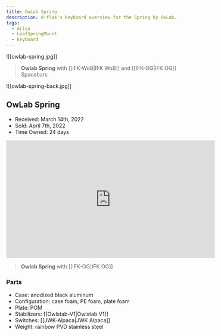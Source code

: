 ```yaml
---
title: OwLab Spring
description: d-floe's keyboard overview for the Spring by OwLab.
tags:
  - Arisu
  - LeafSpringMount
  - Keyboard
---
```


![[owlab-spring.jpg]]

> **Owlab Spring** with [[IFK-WoB|IFK WoB]] and [[IFK-OG|IFK OG]] Spacebars

![[owlab-spring-back.jpg]]

## OwLab Spring

- Received: March 14th, 2022
- Sold: April 7th, 2022
- Time Owned: 24 days

<iframe width="560" height="315" src="https://www.youtube-nocookie.com/embed/dWD7wIXKdlM" title="YouTube video player" frameborder="0" allow="accelerometer; autoplay; clipboard-write; encrypted-media; gyroscope; picture-in-picture; web-share" allowfullscreen></iframe>

> **Owlab Spring** with [[IFK-OG|IFK OG]]

### Parts

- Case: anodized black aluminum
- Configuration: case foam, PE foam, plate foam
- Plate: POM
- Stabilizers: [[Owlstab-V1|Owlstab V1]]
- Switches: [[JWK-Alpaca|JWK Alpaca]]
- Weight: rainbow PVD stainless steel
